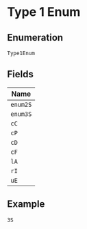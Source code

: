 
# Type 1 Enum

## Enumeration

`Type1Enum`

## Fields

| Name |
|  --- |
| `enum2S` |
| `enum3S` |
| `cC` |
| `cP` |
| `cD` |
| `cF` |
| `lA` |
| `rI` |
| `uE` |

## Example

```
3S
```

